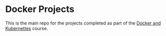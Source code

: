 # Docker Projects 

This is the main repo for the projects completed as part of the [Docker and Kubernettes](https://www.udemy.com/course/docker-and-kubernetes-the-complete-guide/) course.